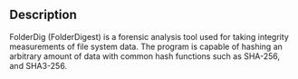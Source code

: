## Description
FolderDig (FolderDigest) is a forensic analysis tool used for taking integrity measurements of file system data. The program is capable of hashing an arbitrary amount of data with common hash functions such as SHA-256, and SHA3-256.
